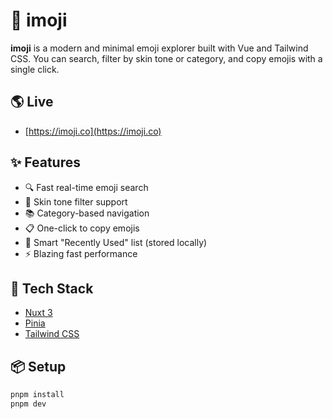 # 🧿 imoji

**imoji** is a modern and minimal emoji explorer built with Vue and Tailwind CSS.
You can search, filter by skin tone or category, and copy emojis with a single click.

## 🌎 Live
- [https://imoji.co](https://imoji.co)

## ✨ Features

- 🔍 Fast real-time emoji search
- 🎨 Skin tone filter support
- 📚 Category-based navigation
- 📋 One-click to copy emojis
- 🧠 Smart "Recently Used" list (stored locally)
- ⚡ Blazing fast performance

## 🚀 Tech Stack

- [Nuxt 3](https://nuxt.com)
- [Pinia](https://pinia.vuejs.org)
- [Tailwind CSS](https://tailwindcss.com)

## 📦 Setup

```bash
pnpm install
pnpm dev
